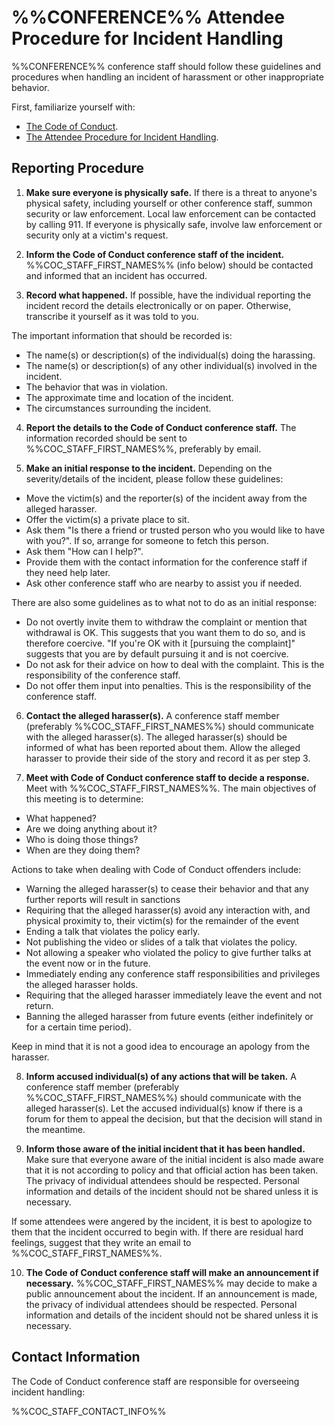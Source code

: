 %%CONFERENCE%% Attendee Procedure for Incident Handling
===============================================

%%CONFERENCE%% conference staff should follow these guidelines and procedures when handling
an incident of harassment or other inappropriate behavior.

First, familiarize yourself with:

- [The Code of Conduct](code_of_conduct.md).
- [The Attendee Procedure for Incident Handling](attendee_procedure_for_incident_handling.md).

Reporting Procedure
-------------------

1. **Make sure everyone is physically safe.** If there is a threat to anyone's
physical safety, including yourself or other conference staff, summon security
or law enforcement. Local law enforcement can be contacted by calling 911. If
everyone is physically safe, involve law enforcement or security only at a
victim's request. 

2. **Inform the Code of Conduct conference staff of the incident.**
%%COC_STAFF_FIRST_NAMES%% (info below) should be contacted and informed
that an incident has occurred. 

3. **Record what happened.** If possible, have the individual reporting the
incident record the details electronically or on paper. Otherwise, transcribe
it yourself as it was told to you.

The important information that should be recorded is:

- The name(s) or description(s) of the individual(s) doing the harassing.
- The name(s) or description(s) of any other individual(s) involved in the
    incident.
- The behavior that was in violation.
- The approximate time and location of the incident.
- The circumstances surrounding the incident.

4. **Report the details to the Code of Conduct conference staff.** The
information recorded should be sent to %%COC_STAFF_FIRST_NAMES%%, preferably by
email.

5. **Make an initial response to the incident.** Depending on the
severity/details of the incident, please follow these guidelines:

- Move the victim(s) and the reporter(s) of the incident away from the alleged
    harasser.
- Offer the victim(s) a private place to sit.
- Ask them "Is there a friend or trusted person who you would like to have with
    you?". If so, arrange for someone to fetch this person.
- Ask them "How can I help?".
- Provide them with the contact information for the conference staff if they
    need help later.
- Ask other conference staff who are nearby to assist you if needed. 

There are also some guidelines as to what not to do as an initial response:

- Do not overtly invite them to withdraw the complaint or mention that
    withdrawal is OK. This suggests that you want them to do so, and is
    therefore coercive. "If you're OK with it [pursuing the complaint]"
    suggests that you are by default pursuing it and is not coercive.
- Do not ask for their advice on how to deal with the complaint. This is the
    responsibility of the conference staff.
- Do not offer them input into penalties. This is the responsibility of the
    conference staff. 

6. **Contact the alleged harasser(s).** A conference staff member (preferably
%%COC_STAFF_FIRST_NAMES%%) should communicate with the alleged harasser(s). The
alleged harasser(s) should be informed of what has been reported about them.
Allow the alleged harasser to provide their side of the story and record it as
per step 3.

7. **Meet with Code of Conduct conference staff to decide a response.** Meet
with %%COC_STAFF_FIRST_NAMES%%. The main objectives of this meeting is to
determine:

- What happened?
- Are we doing anything about it?
- Who is doing those things?
- When are they doing them?

Actions to take when dealing with Code of Conduct offenders include:

- Warning the alleged harasser(s) to cease their behavior and that any further
    reports will result in sanctions
- Requiring that the alleged harasser(s) avoid any interaction with, and
    physical proximity to, their victim(s) for the remainder of the event
- Ending a talk that violates the policy early.
- Not publishing the video or slides of a talk that violates the policy.
- Not allowing a speaker who violated the policy to give further talks at the
    event now or in the future.
- Immediately ending any conference staff responsibilities and privileges the
    alleged harasser holds.
- Requiring that the alleged harasser immediately leave the event and not return.
- Banning the alleged harasser from future events (either indefinitely or for a
    certain time period).

Keep in mind that it is not a good idea to encourage an apology from the
harasser.

8. **Inform accused individual(s) of any actions that will be taken.** A
conference staff member (preferably %%COC_STAFF_FIRST_NAMES%%) should
communicate with the alleged harasser(s). Let the accused individual(s) know if
there is a forum for them to appeal the decision, but that the decision will
stand in the meantime.

9. **Inform those aware of the initial incident that it has been handled.** 
Make sure that everyone aware of the initial incident is also made aware that
it is not according to policy and that official action has been taken. The
privacy of individual attendees should be respected. Personal information and
details of the incident should not be shared unless it is necessary.

If some attendees were angered by the incident, it is best to apologize to them
that the incident occurred to begin with. If there are residual hard feelings,
suggest that they write an email to %%COC_STAFF_FIRST_NAMES%%.

10. **The Code of Conduct conference staff will make an announcement if
necessary.** %%COC_STAFF_FIRST_NAMES%% may decide to make a
public announcement about the incident. If an announcement is made, the privacy
of individual attendees should be respected. Personal information and details
of the incident should not be shared unless it is necessary.

Contact Information
-------------------

The Code of Conduct conference staff are responsible for overseeing incident
handling:

%%COC_STAFF_CONTACT_INFO%%

